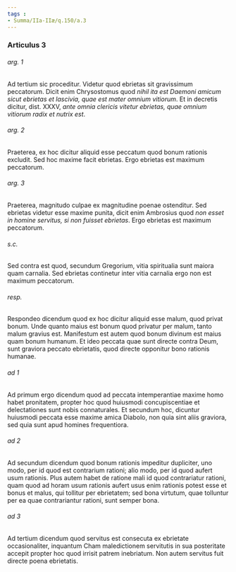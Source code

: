 ```yaml
---
tags : 
- Summa/IIa-IIæ/q.150/a.3
---
```


### Articulus 3

###### arg. 1
Ad tertium sic proceditur. Videtur quod ebrietas sit gravissimum peccatorum. Dicit enim Chrysostomus quod *nihil ita est Daemoni amicum sicut ebrietas et lascivia, quae est mater omnium vitiorum*. Et in decretis dicitur, dist. XXXV, *ante omnia clericis vitetur ebrietas, quae omnium vitiorum radix et nutrix est*.

###### arg. 2
Praeterea, ex hoc dicitur aliquid esse peccatum quod bonum rationis excludit. Sed hoc maxime facit ebrietas. Ergo ebrietas est maximum peccatorum.

###### arg. 3
Praeterea, magnitudo culpae ex magnitudine poenae ostenditur. Sed ebrietas videtur esse maxime punita, dicit enim Ambrosius quod *non esset in homine servitus, si non fuisset ebrietas*. Ergo ebrietas est maximum peccatorum.

###### s.c.
Sed contra est quod, secundum Gregorium, vitia spiritualia sunt maiora quam carnalia. Sed ebrietas continetur inter vitia carnalia ergo non est maximum peccatorum.

###### resp.
Respondeo dicendum quod ex hoc dicitur aliquid esse malum, quod privat bonum. Unde quanto maius est bonum quod privatur per malum, tanto malum gravius est. Manifestum est autem quod bonum divinum est maius quam bonum humanum. Et ideo peccata quae sunt directe contra Deum, sunt graviora peccato ebrietatis, quod directe opponitur bono rationis humanae.

###### ad 1
Ad primum ergo dicendum quod ad peccata intemperantiae maxime homo habet pronitatem, propter hoc quod huiusmodi concupiscentiae et delectationes sunt nobis connaturales. Et secundum hoc, dicuntur huiusmodi peccata esse maxime amica Diabolo, non quia sint aliis graviora, sed quia sunt apud homines frequentiora.

###### ad 2
Ad secundum dicendum quod bonum rationis impeditur dupliciter, uno modo, per id quod est contrarium rationi; alio modo, per id quod aufert usum rationis. Plus autem habet de ratione mali id quod contrariatur rationi, quam quod ad horam usum rationis aufert usus enim rationis potest esse et bonus et malus, qui tollitur per ebrietatem; sed bona virtutum, quae tolluntur per ea quae contrariantur rationi, sunt semper bona.

###### ad 3
Ad tertium dicendum quod servitus est consecuta ex ebrietate occasionaliter, inquantum Cham maledictionem servitutis in sua posteritate accepit propter hoc quod irrisit patrem inebriatum. Non autem servitus fuit directe poena ebrietatis.

